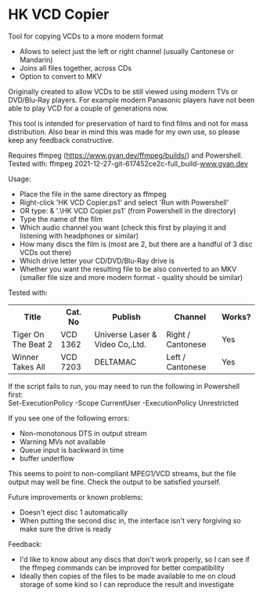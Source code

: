 # HK VCD Copier
Tool for copying VCDs to a more modern format

- Allows to select just the left or right channel (usually Cantonese or Mandarin)
- Joins all files together, across CDs
- Option to convert to MKV


Originally created to allow VCDs to be still viewed using modern TVs or DVD/Blu-Ray players. For example modern Panasonic players have not been able to play VCD for a couple of generations now.

This tool is intended for preservation of hard to find films and not for mass distribution. Also bear in mind this was made for my own use, so please keep any feedback constructive.

Requires ffmpeg (https://www.gyan.dev/ffmpeg/builds/) and Powershell.
Tested with: ffmpeg 2021-12-27-git-617452ce2c-full_build-www.gyan.dev

Usage:
- Place the file in the same directory as ffmpeg
- Right-click 'HK VCD Copier.ps1' and select 'Run with Powershell'
- OR type: & '.\HK VCD Copier.ps1' (from Powershell in the directory)
- Type the name of the film
- Which audio channel you want (check this first by playing it and listening with headphones or similar)
- How many discs the film is (most are 2, but there are a handful of 3 disc VCDs out there)
- Which drive letter your CD/DVD/Blu-Ray drive is
- Whether you want the resulting file to be also converted to an MKV (smaller file size and more modern format - quality should be similar)

Tested with:<br/>

<table>
  <tr><th>Title</th><th>Cat. No</th><th>Publish</th><th>Channel</th><th>Works?</th></tr>
  <tr><td>Tiger On The Beat 2</td><td>VCD 1362</td><td>Universe Laser & Video Co,.Ltd.</td><td>Right / Cantonese</td><td>Yes</td></tr>
  <tr><td>Winner Takes All</td><td>VCD 7203</td><td>DELTAMAC</td><td>Left / Cantonese</td><td>Yes</td></tr>
</table>

If the script fails to run, you may need to run the following in Powershell first:<br/>
Set-ExecutionPolicy -Scope CurrentUser -ExecutionPolicy Unrestricted

If you see one of the following errors:
- Non-monotonous DTS in output stream
- Warning MVs not available
- Queue input is backward in time
- buffer underflow

This seems to point to non-compliant MPEG1/VCD streams, but the file output may well be fine. Check the output to be satisfied yourself.


Future improvements or known problems:
- Doesn't eject disc 1 automatically
- When putting the second disc in, the interface isn't very forgiving so make sure the drive is ready


Feedback:
- I'd like to know about any discs that don't work properly, so I can see if the ffmpeg commands can be improved for better compatibility
- Ideally then copies of the files to be made available to me on cloud storage of some kind so I can reproduce the result and investigate
